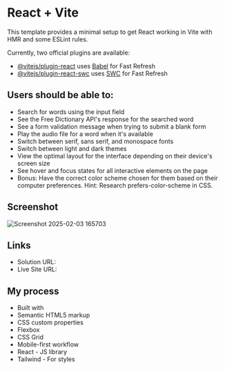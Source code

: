 # React + Vite

This template provides a minimal setup to get React working in Vite with HMR and some ESLint rules.

Currently, two official plugins are available:

- [@vitejs/plugin-react](https://github.com/vitejs/vite-plugin-react/blob/main/packages/plugin-react/README.md) uses [Babel](https://babeljs.io/) for Fast Refresh
- [@vitejs/plugin-react-swc](https://github.com/vitejs/vite-plugin-react-swc) uses [SWC](https://swc.rs/) for Fast Refresh

## Users should be able to:

- Search for words using the input field
- See the Free Dictionary API's response for the searched word
- See a form validation message when trying to submit a blank form
- Play the audio file for a word when it's available
- Switch between serif, sans serif, and monospace fonts
- Switch between light and dark themes
- View the optimal layout for the interface depending on their device's screen size
- See hover and focus states for all interactive elements on the page
- Bonus: Have the correct color scheme chosen for them based on their computer preferences. Hint: Research prefers-color-scheme in CSS.
## Screenshot
![Screenshot 2025-02-03 165703](https://github.com/user-attachments/assets/921aec34-1385-4d3d-a3e5-d6697095cd26)


## Links
- Solution URL: 
- Live Site URL: 
## My process
- Built with
- Semantic HTML5 markup
- CSS custom properties
- Flexbox
- CSS Grid
- Mobile-first workflow
- React - JS library
- Tailwind - For styles
